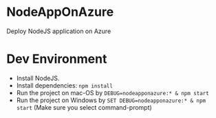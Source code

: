 # NodeAppOnAzure

Deploy NodeJS application on Azure

# Dev Environment

- Install NodeJS.
- Install dependencies: `npm install`
- Run the project on mac-OS by `DEBUG=nodeapponazure:* & npm start`
- Run the project on Windows by `SET DEBUG=nodeapponazure:* & npm start` (Make sure you select command-prompt)

